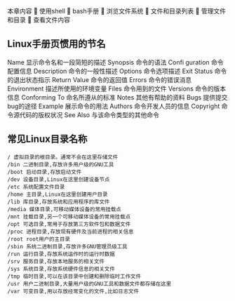 本章内容
 使用shell
 bash手册
 浏览文件系统
 文件和目录列表
 管理文件和目录
 查看文件内容

## Linux手册页惯用的节名

Name 显示命令名和一段简短的描述
Synopsis 命令的语法
Confi guration 命令配置信息
Description 命令的一般性描述
Options 命令选项描述
Exit Status 命令的退出状态指示
Return Value 命令的返回值
Errors 命令的错误消息
Environment 描述所使用的环境变量
Files 命令用到的文件
Versions 命令的版本信息
Conforming To 命名所遵从的标准
Notes 其他有帮助的资料
Bugs 提供提交bug的途径
Example 展示命令的用法
Authors 命令开发人员的信息
Copyright 命令源代码的版权状况
See Also 与该命令类型的其他命令

## 常见Linux目录名称

```
/ 虚拟目录的根目录。通常不会在这里存储文件
/bin 二进制目录,存放许多用户级的GNU工具
/boot 启动目录,存放启动文件
/dev 设备目录,Linux在这里创建设备节点
/etc 系统配置文件目录
/home 主目录,Linux在这里创建用户目录
/lib 库目录,存放系统和应用程序的库文件
/media 媒体目录,可移动媒体设备的常用挂载点
/mnt 挂载目录,另一个可移动媒体设备的常用挂载点
/opt 可选目录,常用于存放第三方软件包和数据文件
/proc 进程目录,存放现有硬件及当前进程的相关信息
/root root用户的主目录
/sbin 系统二进制目录,存放许多GNU管理员级工具
/run 运行目录,存放系统运作时的运行时数据
/srv 服务目录,存放本地服务的相关文件
/sys 系统目录,存放系统硬件信息的相关文件
/tmp 临时目录,可以在该目录中创建和删除临时工作文件
/usr 用户二进制目录,大量用户级的GNU工具和数据文件都存储在这里
/var 可变目录,用以存放经常变化的文件,比如日志文件
```

